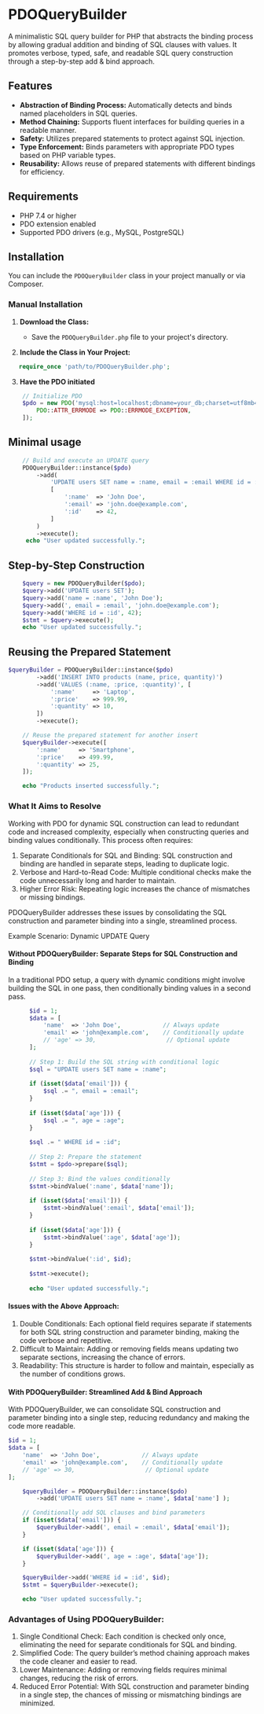 # PDOQueryBuilder

A minimalistic SQL query builder for PHP that abstracts the binding process by allowing gradual addition and binding of SQL clauses with values. It promotes verbose, typed, safe, and readable SQL query construction through a step-by-step add & bind approach.

## Features

- **Abstraction of Binding Process:** Automatically detects and binds named placeholders in SQL queries.
- **Method Chaining:** Supports fluent interfaces for building queries in a readable manner.
- **Safety:** Utilizes prepared statements to protect against SQL injection.
- **Type Enforcement:** Binds parameters with appropriate PDO types based on PHP variable types.
- **Reusability:** Allows reuse of prepared statements with different bindings for efficiency.

## Requirements

- PHP 7.4 or higher
- PDO extension enabled
- Supported PDO drivers (e.g., MySQL, PostgreSQL)

## Installation

You can include the `PDOQueryBuilder` class in your project manually or via Composer.

### Manual Installation

1. **Download the Class:**
   - Save the `PDOQueryBuilder.php` file to your project's directory.

2. **Include the Class in Your Project:**
```php
   require_once 'path/to/PDOQueryBuilder.php';
   ```
3. **Have the PDO initiated**
```php   
    // Initialize PDO
    $pdo = new PDO('mysql:host=localhost;dbname=your_db;charset=utf8mb4', 'username', 'password', [
        PDO::ATTR_ERRMODE => PDO::ERRMODE_EXCEPTION,
    ]);
   ```
    
## Minimal usage
```php
    // Build and execute an UPDATE query
    PDOQueryBuilder::instance($pdo)
        ->add(
            'UPDATE users SET name = :name, email = :email WHERE id = :id',
            [
                ':name'  => 'John Doe',
                ':email' => 'john.doe@example.com',
                ':id'    => 42,
            ]
        )
        ->execute();
     echo "User updated successfully.";
```

## Step-by-Step Construction
   ```php
       $query = new PDOQueryBuilder($pdo);
       $query->add('UPDATE users SET');
       $query->add('name = :name', 'John Doe');
       $query->add(', email = :email', 'john.doe@example.com');
       $query->add('WHERE id = :id', 42);
       $stmt = $query->execute();
       echo "User updated successfully.";
```

## Reusing the Prepared Statement
```php
$queryBuilder = PDOQueryBuilder::instance($pdo)
        ->add('INSERT INTO products (name, price, quantity)')
        ->add('VALUES (:name, :price, :quantity)', [
            ':name'     => 'Laptop',
            ':price'    => 999.99,
            ':quantity' => 10,
        ])
        ->execute();

    // Reuse the prepared statement for another insert
    $queryBuilder->execute([
        ':name'     => 'Smartphone',
        ':price'    => 499.99,
        ':quantity' => 25,
    ]);

    echo "Products inserted successfully.";
```


### What It Aims to Resolve

Working with PDO for dynamic SQL construction can lead to redundant code and increased complexity, especially when constructing queries and binding values conditionally. This process often requires:
 1.	Separate Conditionals for SQL and Binding: SQL construction and binding are handled in separate steps, leading to duplicate logic.
 2.	Verbose and Hard-to-Read Code: Multiple conditional checks make the code unnecessarily long and harder to maintain.
 3.	Higher Error Risk: Repeating logic increases the chance of mismatches or missing bindings.

PDOQueryBuilder addresses these issues by consolidating the SQL construction and parameter binding into a single, streamlined process.

Example Scenario: Dynamic UPDATE Query

#### Without PDOQueryBuilder: Separate Steps for SQL Construction and Binding

In a traditional PDO setup, a query with dynamic conditions might involve building the SQL in one pass, then conditionally binding values in a second pass.

```php
      $id = 1;
      $data = [
          'name'  => 'John Doe',            // Always update
          'email' => 'john@example.com',    // Conditionally update
          // 'age' => 30,                    // Optional update
      ];
      
      // Step 1: Build the SQL string with conditional logic
      $sql = "UPDATE users SET name = :name";
      
      if (isset($data['email'])) {
          $sql .= ", email = :email";
      }
      
      if (isset($data['age'])) {
          $sql .= ", age = :age";
      }
      
      $sql .= " WHERE id = :id";
      
      // Step 2: Prepare the statement
      $stmt = $pdo->prepare($sql);
      
      // Step 3: Bind the values conditionally
      $stmt->bindValue(':name', $data['name']);
      
      if (isset($data['email'])) {
          $stmt->bindValue(':email', $data['email']);
      }
      
      if (isset($data['age'])) {
          $stmt->bindValue(':age', $data['age']);
      }
      
      $stmt->bindValue(':id', $id);
      
      $stmt->execute();
      
      echo "User updated successfully.";
```

#### Issues with the Above Approach:
 1.	Double Conditionals: Each optional field requires separate if statements for both SQL string construction and parameter binding, making the code verbose and repetitive.
 2.	Difficult to Maintain: Adding or removing fields means updating two separate sections, increasing the chance of errors.
 3.	Readability: This structure is harder to follow and maintain, especially as the number of conditions grows.

#### With PDOQueryBuilder: Streamlined Add & Bind Approach

With PDOQueryBuilder, we can consolidate SQL construction and parameter binding into a single step, reducing redundancy and making the code more readable.
```php
$id = 1;
$data = [
    'name'  => 'John Doe',            // Always update
    'email' => 'john@example.com',    // Conditionally update
    // 'age' => 30,                    // Optional update
];

    $queryBuilder = PDOQueryBuilder::instance($pdo)
        ->add('UPDATE users SET name = :name', $data['name'] );

    // Conditionally add SQL clauses and bind parameters
    if (isset($data['email'])) {
        $queryBuilder->add(', email = :email', $data['email']);
    }

    if (isset($data['age'])) {
        $queryBuilder->add(', age = :age', $data['age']);
    }

    $queryBuilder->add('WHERE id = :id', $id);
    $stmt = $queryBuilder->execute();

    echo "User updated successfully.";
```
### Advantages of Using PDOQueryBuilder:

 1. Single Conditional Check: Each condition is checked only once, eliminating the need for separate conditionals for SQL and binding.
 2. Simplified Code: The query builder’s method chaining approach makes the code cleaner and easier to read.
 3. Lower Maintenance: Adding or removing fields requires minimal changes, reducing the risk of errors.
 4. Reduced Error Potential: With SQL construction and parameter binding in a single step, the chances of missing or mismatching bindings are minimized.
